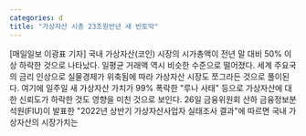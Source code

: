 ```yaml
---
categories: d
title: "가상자산 시총 23조원반년 새 반토막"
---
```

[매일일보 이광표 기자] 국내 가상자산(코인) 시장의 시가총액이 전년 말 대비 50% 이상 하락한 것으로 나타났다. 일평균 거래액 역시 비슷한 수준으로 떨어졌다. 세계 주요국의 금리 인상으로 실물경제가 위축됨에 따라 가상자산 시장도 쪼그라든 것으로 풀이된다. 여기에 일주일 새 가상자산 가치가 99% 폭락한 "루나 사태" 등으로 가상자산에 대한 신뢰도가 하락한 것도 영향을 미친 것으로 보인다. 26일 금융위원회 산하 금융정보분석원(FIU)이 발표한 "2022년 상반기 가상자산사업자 실태조사 결과"에 따르면 국내 가상자산의 시장가치는